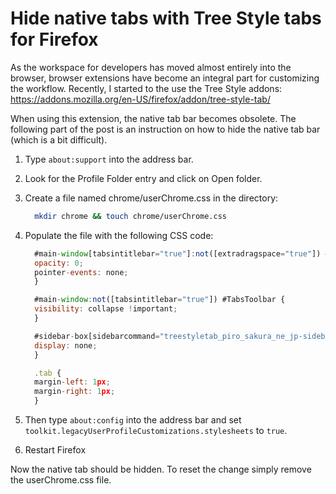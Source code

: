 # Hide native tabs with Tree Style tabs for Firefox

As the workspace for developers has moved almost entirely into the browser, browser extensions have become an integral part for customizing the workflow. Recently, I started to the use the Tree Style addons: https://addons.mozilla.org/en-US/firefox/addon/tree-style-tab/

When using this extension, the native tab bar becomes obsolete. The following part of the post is an instruction on how to hide the native tab bar (which is a bit difficult).

1. Type `about:support` into the address bar.

1. Look for the Profile Folder entry and click on Open folder.

1. Create a file named chrome/userChrome.css in the directory:

   ```bash
     mkdir chrome && touch chrome/userChrome.css
   ```

1. Populate the file with the following CSS code:

   ```javascript
     #main-window[tabsintitlebar="true"]:not([extradragspace="true"]) #TabsToolbar>.toolbar-items {
     opacity: 0;
     pointer-events: none;
     }

     #main-window:not([tabsintitlebar="true"]) #TabsToolbar {
     visibility: collapse !important;
     }

     #sidebar-box[sidebarcommand="treestyletab_piro_sakura_ne_jp-sidebar-action"] #sidebar-header {
     display: none;
     }

     .tab {
     margin-left: 1px;
     margin-right: 1px;
     }
   ```

1. Then type `about:config` into the address bar and set `toolkit.legacyUserProfileCustomizations.stylesheets` to `true`.

1. Restart Firefox

Now the native tab should be hidden. To reset the change simply remove the userChrome.css file.
